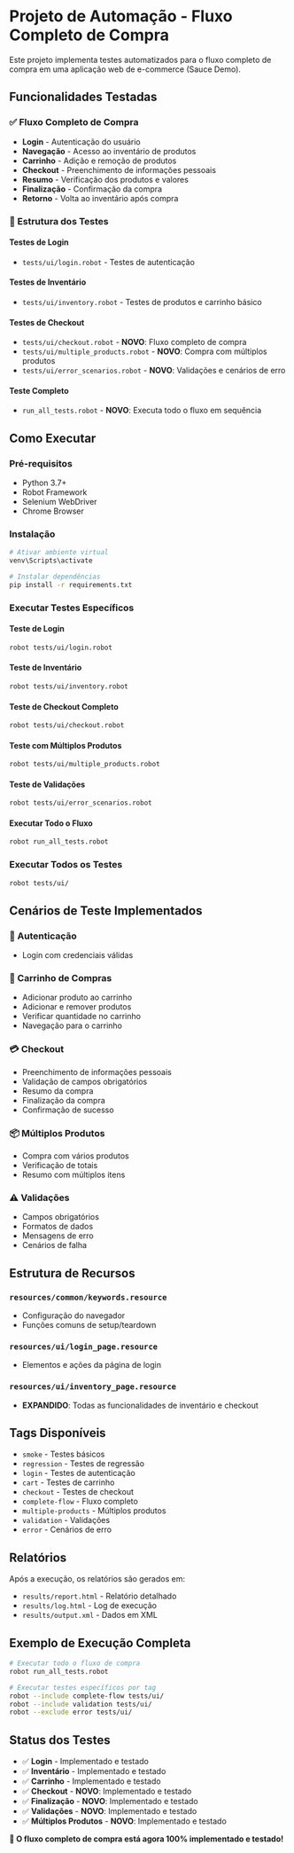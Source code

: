 # Projeto de Automação - Fluxo Completo de Compra

Este projeto implementa testes automatizados para o fluxo completo de compra em uma aplicação web de e-commerce (Sauce Demo).

## Funcionalidades Testadas

### ✅ Fluxo Completo de Compra
- **Login** - Autenticação do usuário
- **Navegação** - Acesso ao inventário de produtos
- **Carrinho** - Adição e remoção de produtos
- **Checkout** - Preenchimento de informações pessoais
- **Resumo** - Verificação dos produtos e valores
- **Finalização** - Confirmação da compra
- **Retorno** - Volta ao inventário após compra

### 📁 Estrutura dos Testes

#### Testes de Login
- `tests/ui/login.robot` - Testes de autenticação

#### Testes de Inventário
- `tests/ui/inventory.robot` - Testes de produtos e carrinho básico

#### Testes de Checkout
- `tests/ui/checkout.robot` - **NOVO**: Fluxo completo de compra
- `tests/ui/multiple_products.robot` - **NOVO**: Compra com múltiplos produtos
- `tests/ui/error_scenarios.robot` - **NOVO**: Validações e cenários de erro

#### Teste Completo
- `run_all_tests.robot` - **NOVO**: Executa todo o fluxo em sequência

## Como Executar

### Pré-requisitos
- Python 3.7+
- Robot Framework
- Selenium WebDriver
- Chrome Browser

### Instalação
```bash
# Ativar ambiente virtual
venv\Scripts\activate

# Instalar dependências
pip install -r requirements.txt
```

### Executar Testes Específicos

#### Teste de Login
```bash
robot tests/ui/login.robot
```

#### Teste de Inventário
```bash
robot tests/ui/inventory.robot
```

#### Teste de Checkout Completo
```bash
robot tests/ui/checkout.robot
```

#### Teste com Múltiplos Produtos
```bash
robot tests/ui/multiple_products.robot
```

#### Teste de Validações
```bash
robot tests/ui/error_scenarios.robot
```

#### Executar Todo o Fluxo
```bash
robot run_all_tests.robot
```

### Executar Todos os Testes
```bash
robot tests/ui/
```

## Cenários de Teste Implementados

### 🔐 Autenticação
- Login com credenciais válidas

### 🛒 Carrinho de Compras
- Adicionar produto ao carrinho
- Adicionar e remover produtos
- Verificar quantidade no carrinho
- Navegação para o carrinho

### 💳 Checkout
- Preenchimento de informações pessoais
- Validação de campos obrigatórios
- Resumo da compra
- Finalização da compra
- Confirmação de sucesso

### 📦 Múltiplos Produtos
- Compra com vários produtos
- Verificação de totais
- Resumo com múltiplos itens

### ⚠️ Validações
- Campos obrigatórios
- Formatos de dados
- Mensagens de erro
- Cenários de falha

## Estrutura de Recursos

### `resources/common/keywords.resource`
- Configuração do navegador
- Funções comuns de setup/teardown

### `resources/ui/login_page.resource`
- Elementos e ações da página de login

### `resources/ui/inventory_page.resource`
- **EXPANDIDO**: Todas as funcionalidades de inventário e checkout

## Tags Disponíveis

- `smoke` - Testes básicos
- `regression` - Testes de regressão
- `login` - Testes de autenticação
- `cart` - Testes de carrinho
- `checkout` - Testes de checkout
- `complete-flow` - Fluxo completo
- `multiple-products` - Múltiplos produtos
- `validation` - Validações
- `error` - Cenários de erro

## Relatórios

Após a execução, os relatórios são gerados em:
- `results/report.html` - Relatório detalhado
- `results/log.html` - Log de execução
- `results/output.xml` - Dados em XML

## Exemplo de Execução Completa

```bash
# Executar todo o fluxo de compra
robot run_all_tests.robot

# Executar testes específicos por tag
robot --include complete-flow tests/ui/
robot --include validation tests/ui/
robot --exclude error tests/ui/
```

## Status dos Testes

- ✅ **Login** - Implementado e testado
- ✅ **Inventário** - Implementado e testado
- ✅ **Carrinho** - Implementado e testado
- ✅ **Checkout** - **NOVO**: Implementado e testado
- ✅ **Finalização** - **NOVO**: Implementado e testado
- ✅ **Validações** - **NOVO**: Implementado e testado
- ✅ **Múltiplos Produtos** - **NOVO**: Implementado e testado

**🎯 O fluxo completo de compra está agora 100% implementado e testado!**